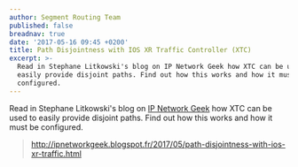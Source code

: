```yaml
---
author: Segment Routing Team
published: false
breadnav: true
date: '2017-05-16 09:45 +0200'
title: Path Disjointness with IOS XR Traffic Controller (XTC)
excerpt: >-
  Read in Stephane Litkowski's blog on IP Network Geek how XTC can be used to
  easily provide disjoint paths. Find out how this works and how it must be
  configured.
---
```

Read in Stephane Litkowski's blog on [IP Network Geek](http://ipnetworkgeek.blogspot.fr/) how XTC can be used to easily provide disjoint paths. Find out how this works and how it must be configured.
><http://ipnetworkgeek.blogspot.fr/2017/05/path-disjointness-with-ios-xr-traffic.html>